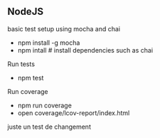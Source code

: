 ## NodeJS

basic test setup using mocha and chai

* npm install -g mocha
* npm intall  # install dependencies such as chai

Run tests
* npm test

Run coverage
* npm run coverage
* open coverage/lcov-report/index.html

juste un test de changement